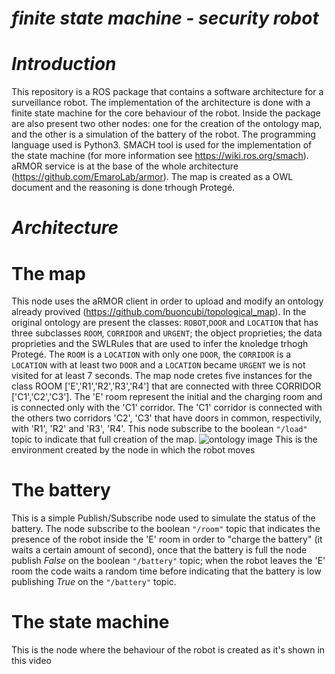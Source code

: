 # *finite state machine - security robot*

# *Introduction* 

This repository is a ROS package that contains a software architecture for a surveillance robot.
The implementation of the architecture is done with a finite state machine for the core behaviour of the robot.
Inside the package are also present two other nodes: one for the creation of the ontology map, and the other is a simulation of the battery of the robot.
The programming language used is Python3.
SMACH tool is used for the implementation of the state machine (for more information see https://wiki.ros.org/smach).
aRMOR service is at the base of the whole architecture (https://github.com/EmaroLab/armor).
The map is created as a OWL document and the reasoning is done trhough Protegé.

# *Architecture* 

# The map
This node uses the aRMOR client in order to upload and modify an ontology already provived (https://github.com/buoncubi/topological_map).
In the original ontology are present the classes: `ROBOT`,`DOOR` and `LOCATION` that has three subclasses `ROOM`, `CORRIDOR` and `URGENT`; the object proprieties; the data proprieties and the SWLRules that are used to infer the knoledge trhogh Protegé.
The `ROOM` is a `LOCATION` with only one `DOOR`, the `CORRIDOR` is a `LOCATION` with at least two `DOOR` and a `LOCATION` became `URGENT` we is not visited for at least 7 seconds. 
The map node cretes five instances for the class ROOM ['E','R1','R2','R3','R4'] that are connected with three CORRIDOR ['C1','C2','C3']. 
The 'E' room represent the initial and the charging room and is connected only with the 'C1' corridor.
The 'C1' corridor is connected with the others two corridors 'C2', 'C3' that have doors in common, respectivily, with 'R1', 'R2' and 'R3', 'R4'. 
This node subscribe to the boolean `"/load"` topic to indicate that full creation of the map.
![ontology image](https://github.com/tommasodeangeli97/finite-state-machine---security-robot/assets/92479113/3c194e24-fa89-4283-a30a-aa5d9a630170)
This is the environment created by the node in which the robot moves

# The battery
This is a simple Publish/Subscribe node used to simulate the status of the battery.
The node subscribe to the boolean `"/room"` topic that indicates the presence of the robot inside the 'E' room in order to "charge the battery" (it waits a certain amount of second), once that the battery is full the node publish *False* on the boolean `"/battery"` topic;
when the robot leaves the 'E' room the code waits a random time before indicating that the battery is low publishing *True* on the `"/battery"` topic.  

# The state machine
This is the node where the behaviour of the robot is created as it's shown in this video
